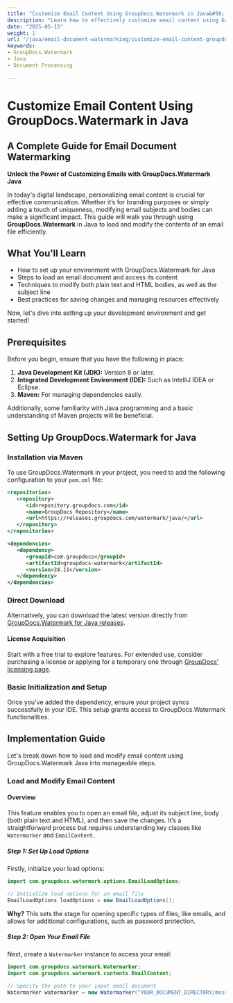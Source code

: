 ```yaml
---
title: "Customize Email Content Using GroupDocs.Watermark in Java&#58; A Complete Guide for Email Document Watermarking"
description: "Learn how to effectively customize email content using GroupDocs.Watermark in Java. This guide covers loading, modifying, and saving email documents with practical examples."
date: "2025-05-15"
weight: 1
url: "/java/email-document-watermarking/customize-email-content-groupdocs-watermark-java/"
keywords:
- GroupDocs.Watermark
- Java
- Document Processing

---
```



# Customize Email Content Using GroupDocs.Watermark in Java
## A Complete Guide for Email Document Watermarking

**Unlock the Power of Customizing Emails with GroupDocs.Watermark Java**

In today's digital landscape, personalizing email content is crucial for effective communication. Whether it’s for branding purposes or simply adding a touch of uniqueness, modifying email subjects and bodies can make a significant impact. This guide will walk you through using **GroupDocs.Watermark** in Java to load and modify the contents of an email file efficiently.

## What You'll Learn
- How to set up your environment with GroupDocs.Watermark for Java
- Steps to load an email document and access its content
- Techniques to modify both plain text and HTML bodies, as well as the subject line
- Best practices for saving changes and managing resources effectively

Now, let's dive into setting up your development environment and get started!

## Prerequisites
Before you begin, ensure that you have the following in place:
1. **Java Development Kit (JDK):** Version 8 or later.
2. **Integrated Development Environment (IDE):** Such as IntelliJ IDEA or Eclipse.
3. **Maven:** For managing dependencies easily.

Additionally, some familiarity with Java programming and a basic understanding of Maven projects will be beneficial.

## Setting Up GroupDocs.Watermark for Java
### Installation via Maven
To use GroupDocs.Watermark in your project, you need to add the following configuration to your `pom.xml` file:

```xml
<repositories>
   <repository>
      <id>repository.groupdocs.com</id>
      <name>GroupDocs Repository</name>
      <url>https://releases.groupdocs.com/watermark/java/</url>
   </repository>
</repositories>

<dependencies>
   <dependency>
      <groupId>com.groupdocs</groupId>
      <artifactId>groupdocs-watermark</artifactId>
      <version>24.11</version>
   </dependency>
</dependencies>
```

### Direct Download
Alternatively, you can download the latest version directly from [GroupDocs.Watermark for Java releases](https://releases.groupdocs.com/watermark/java/).

#### License Acquisition
Start with a free trial to explore features. For extended use, consider purchasing a license or applying for a temporary one through [GroupDocs' licensing page](https://purchase.groupdocs.com/temporary-license/).

### Basic Initialization and Setup
Once you've added the dependency, ensure your project syncs successfully in your IDE. This setup grants access to GroupDocs.Watermark functionalities.

## Implementation Guide
Let's break down how to load and modify email content using GroupDocs.Watermark Java into manageable steps.

### Load and Modify Email Content
#### Overview
This feature enables you to open an email file, adjust its subject line, body (both plain text and HTML), and then save the changes. It’s a straightforward process but requires understanding key classes like `Watermarker` and `EmailContent`.

##### Step 1: Set Up Load Options
Firstly, initialize your load options:

```java
import com.groupdocs.watermark.options.EmailLoadOptions;

// Initialize load options for an email file
EmailLoadOptions loadOptions = new EmailLoadOptions();
```

**Why?** This sets the stage for opening specific types of files, like emails, and allows for additional configurations, such as password protection.

##### Step 2: Open Your Email File
Next, create a `Watermarker` instance to access your email:

```java
import com.groupdocs.watermark.Watermarker;
import com.groupdocs.watermark.contents.EmailContent;

// Specify the path to your input email document
Watermarker watermarker = new Watermarker("YOUR_DOCUMENT_DIRECTORY/message.msg\

